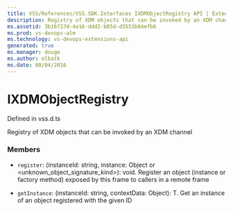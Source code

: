 ```yaml
---
title: VSS/References/VSS.SDK.Interfaces IXDMObjectRegistry API | Extensions for Visual Studio Team Services
description: Registry of XDM objects that can be invoked by an XDM channel
ms.assetid: 3b16f27d-4e16-ddd2-b85d-d5553b04efb6
ms.prod: vs-devops-alm
ms.technology: vs-devops-extensions-api
generated: true
ms.manager: douge
ms.author: elbatk
ms.date: 08/04/2016
---
```


# IXDMObjectRegistry

Defined in vss.d.ts


Registry of XDM objects that can be invoked by an XDM channel 

### Members

* `register`: (instanceId: string, instance: Object or &lt;unknown_object_signature_kind&gt;): void. Register an object (instance or factory method) exposed by this frame to callers in a remote frame

* `getInstance`: (instanceId: string, contextData: Object): T. Get an instance of an object registered with the given ID

